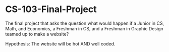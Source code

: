 # CS-103-Final-Project

The final project that asks the question what would happen if a Junior in CS, Math, and Economics, a Freshman in CS, and a Freshman in Graphic Design teamed up to make a website? 

Hypothesis: The website will be hot AND well coded.

